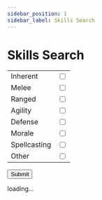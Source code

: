 ```yaml
---
sidebar_position: 1
sidebar_label: Skills Search
---
```

# Skills Search

<form action="/docs/Reference/Skill%20Search" method="GET">
  <table>
  <tbody>
    <tr>
      <td>Inherent</td>
      <td><input type="checkbox" name="filter" value="Inherent" /></td>
    </tr>
    <tr>
      <td>Melee</td>
      <td><input type="checkbox" name="filter" value="Melee" /></td>
    </tr>
    <tr>
      <td>Ranged</td>
      <td><input type="checkbox" name="filter" value="Ranged" /></td>
    </tr>
        <tr>
      <td>Agility</td>
      <td><input type="checkbox" name="filter" value="Agility" /></td>
    </tr>
        <tr>
      <td>Defense</td>
      <td><input type="checkbox" name="filter" value="Defense" /></td>
    </tr>
        <tr>
      <td>Morale</td>
      <td><input type="checkbox" name="filter" value="Morale" /></td>
    </tr>
        <tr>
      <td>Spellcasting</td>
      <td><input type="checkbox" name="filter" value="Spellcasting" /></td>
    </tr>
        <tr>
      <td>Other</td>
      <td><input type="checkbox" name="filter" value="Other" /></td>
    </tr>
  </tbody>
  </table>
  <input type="submit" /> 
</form>


<div name='skillsearch'>
loading...
</div>

